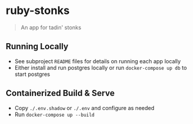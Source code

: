 # ruby-stonks
> An app for tadin' stonks

## Running Locally
 * See subproject `README` files for details on running each app locally
 * Either install and run postgres locally or run `docker-compose up db` to start postgres

## Containerized Build & Serve
* Copy `./.env.shadow` or `./.env` and configure as needed 
* Run `docker-compose up --build`